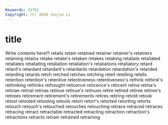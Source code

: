 ```yaml
---
Keywords: 31762
Copyright: (C) 2020 Junjie Li
---
```


# title

Write contents here!!!
retails 
retain 
retained 
retainer 
retainer's 
retainers
retaining 
retains 
retake 
retake's 
retaken 
retakes 
retaking 
retaliate 
retaliated 
retaliates
retaliating 
retaliation 
retaliation's 
retaliations 
retaliatory 
retard 
retard's 
retardant 
retardant's 
retardants
retardation 
retardation's 
retarded 
retarding 
retards 
retch 
retched 
retches 
retching 
retell
retelling 
retells 
retention 
retention's 
retentive 
retentiveness 
retentiveness's 
rethink 
rethink's 
rethinking
rethinks 
rethought 
reticence 
reticence's 
reticent 
retina 
retina's 
retinae 
retinal 
retinas
retinue 
retinue's 
retinues 
retire 
retired 
retiree 
retiree's 
retirees 
retirement 
retirement's
retirements 
retires 
retiring 
retold 
retook 
retool 
retooled 
retooling 
retools 
retort
retort's 
retorted 
retorting 
retorts 
retouch 
retouch's 
retouched 
retouches 
retouching 
retrace
retraced 
retraces 
retracing 
retract 
retractable 
retracted 
retracting 
retraction 
retraction's 
retractions
retracts 
retrain 
retrained 
retraining 
